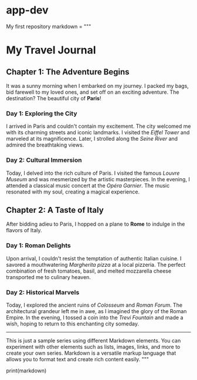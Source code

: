 # app-dev
My first repository 
markdown = """
# My Travel Journal

## Chapter 1: The Adventure Begins

It was a sunny morning when I embarked on my journey. I packed my bags, bid farewell to my loved ones, and set off on an exciting adventure. The destination? The beautiful city of **Paris**!

### Day 1: Exploring the City

I arrived in Paris and couldn't contain my excitement. The city welcomed me with its charming streets and iconic landmarks. I visited the *Eiffel Tower* and marveled at its magnificence. Later, I strolled along the *Seine River* and admired the breathtaking views.

### Day 2: Cultural Immersion

Today, I delved into the rich culture of Paris. I visited the famous *Louvre Museum* and was mesmerized by the artistic masterpieces. In the evening, I attended a classical music concert at the *Opéra Garnier*. The music resonated with my soul, creating a magical experience.

## Chapter 2: A Taste of Italy

After bidding adieu to Paris, I hopped on a plane to **Rome** to indulge in the flavors of Italy.

### Day 1: Roman Delights

Upon arrival, I couldn't resist the temptation of authentic Italian cuisine. I savored a mouthwatering *Margherita pizza* at a local pizzeria. The perfect combination of fresh tomatoes, basil, and melted mozzarella cheese transported me to culinary heaven.

### Day 2: Historical Marvels

Today, I explored the ancient ruins of *Colosseum* and *Roman Forum*. The architectural grandeur left me in awe, as I imagined the glory of the Roman Empire. In the evening, I tossed a coin into the *Trevi Fountain* and made a wish, hoping to return to this enchanting city someday.

---

This is just a sample series using different Markdown elements. You can experiment with other elements such as lists, images, links, and more to create your own series. Markdown is a versatile markup language that allows you to format text and create rich content easily.
"""

print(markdown)






